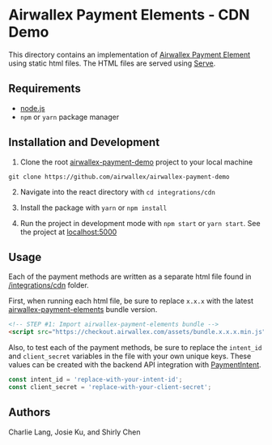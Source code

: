 # Airwallex Payment Elements - CDN Demo

This directory contains an implementation of [Airwallex Payment Element](https://www.npmjs.com/package/airwallex-payment-elements) using static html files. The HTML files are served using [Serve](https://www.npmjs.com/package/serve).

## Requirements

- [node.js](https://nodejs.org/en/)
- `npm` or `yarn` package manager

## Installation and Development

1. Clone the root [airwallex-payment-demo](https://github.com/airwallex/airwallex-payment-demo) project to your local machine

`git clone https://github.com/airwallex/airwallex-payment-demo`

2. Navigate into the react directory with `cd integrations/cdn`

3. Install the package with `yarn` or `npm install`

4. Run the project in development mode with `npm start` or `yarn start`. See the project at [localhost:5000](http://localhost:5000)

## Usage

Each of the payment methods are written as a separate html file found in [/integrations/cdn](/integrations/cdn) folder.

First, when running each html file, be sure to replace `x.x.x` with the latest [airwallex-payment-elements](https://www.npmjs.com/package/airwallex-payment-elements) bundle version.

```html
<!-- STEP #1: Import airwallex-payment-elements bundle -->
<script src="https://checkout.airwallex.com/assets/bundle.x.x.x.min.js"></script>
```

Also, to test each of the payment methods, be sure to replace the `intent_id` and `client_secret` variables in the file with your own unique keys. These values can be created with the backend API integration with [PaymentIntent](https://www.airwallex.com/docs/api#/Payment_Acceptance/Payment_Intents/Intro).

```jsx
const intent_id = 'replace-with-your-intent-id';
const client_secret = 'replace-with-your-client-secret';
```

## Authors

Charlie Lang, Josie Ku, and Shirly Chen
